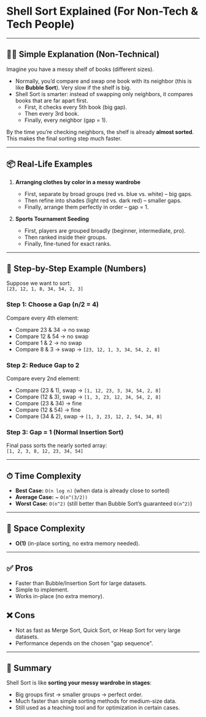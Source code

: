 # Shell Sort Explained (For Non-Tech & Tech People)

---

## 🧑‍🏫 Simple Explanation (Non-Technical)

Imagine you have a messy shelf of books (different sizes).  
- Normally, you’d compare and swap one book with its neighbor (this is like **Bubble Sort**). Very slow if the shelf is big.  
- Shell Sort is smarter: instead of swapping only neighbors, it compares books that are far apart first.  
  - First, it checks every 5th book (big gap).  
  - Then every 3rd book.  
  - Finally, every neighbor (gap = 1).  

By the time you’re checking neighbors, the shelf is already **almost sorted**.  
This makes the final sorting step much faster.

---

## 📦 Real-Life Examples
1. **Arranging clothes by color in a messy wardrobe**  
   - First, separate by broad groups (red vs. blue vs. white) – big gaps.  
   - Then refine into shades (light red vs. dark red) – smaller gaps.  
   - Finally, arrange them perfectly in order – gap = 1.  

2. **Sports Tournament Seeding**  
   - First, players are grouped broadly (beginner, intermediate, pro).  
   - Then ranked inside their groups.  
   - Finally, fine-tuned for exact ranks.  

---

## 🧩 Step-by-Step Example (Numbers)

Suppose we want to sort:  
`[23, 12, 1, 8, 34, 54, 2, 3]`

### Step 1: Choose a Gap (n/2 = 4)
Compare every 4th element:  
- Compare 23 & 34 → no swap  
- Compare 12 & 54 → no swap  
- Compare 1 & 2 → no swap  
- Compare 8 & 3 → swap → `[23, 12, 1, 3, 34, 54, 2, 8]`

### Step 2: Reduce Gap to 2
Compare every 2nd element:  
- Compare (23 & 1), swap → `[1, 12, 23, 3, 34, 54, 2, 8]`  
- Compare (12 & 3), swap → `[1, 3, 23, 12, 34, 54, 2, 8]`  
- Compare (23 & 34) → fine  
- Compare (12 & 54) → fine  
- Compare (34 & 2), swap → `[1, 3, 23, 12, 2, 54, 34, 8]`  

### Step 3: Gap = 1 (Normal Insertion Sort)
Final pass sorts the nearly sorted array:  
`[1, 2, 3, 8, 12, 23, 34, 54]`

---

## ⏱ Time Complexity
- **Best Case:** `O(n log n)` (when data is already close to sorted)  
- **Average Case:** ~ `O(n^(3/2))`  
- **Worst Case:** `O(n^2)` (still better than Bubble Sort’s guaranteed `O(n^2)`)  

---

## 💾 Space Complexity
- **O(1)** (in-place sorting, no extra memory needed).

---

## ✅ Pros
- Faster than Bubble/Insertion Sort for large datasets.  
- Simple to implement.  
- Works in-place (no extra memory).  

## ❌ Cons
- Not as fast as Merge Sort, Quick Sort, or Heap Sort for very large datasets.  
- Performance depends on the chosen "gap sequence".

---

## 📝 Summary
Shell Sort is like **sorting your messy wardrobe in stages**:  
- Big groups first → smaller groups → perfect order.  
- Much faster than simple sorting methods for medium-size data.  
- Still used as a teaching tool and for optimization in certain cases.

